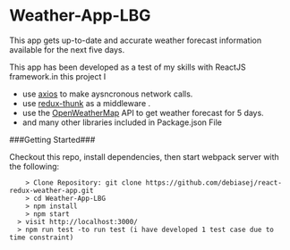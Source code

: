 # Weather-App-LBG

This app gets up-to-date and accurate weather forecast information available for the next five days.

This app has been developed as a test of my skills with ReactJS framework.in this project I

* use [axios](https://github.com/mzabriskie/axios) to make aysncronous network calls.
* use [redux-thunk](https://github.com/acdlite/redux-thunk) as a middleware .
* use the [OpenWeatherMap](http://openweathermap.org) API to get weather forecast for 5 days.
* and many other libraries included in Package.json File

###Getting Started###

Checkout this repo, install dependencies, then start webpack server with the following:

```
	> Clone Repository: git clone https://github.com/debiasej/react-redux-weather-app.git
	> cd Weather-App-LBG
	> npm install
	> npm start
  > visit http://localhost:3000/
  > npm run test -to run test (i have developed 1 test case due to time constraint) 
